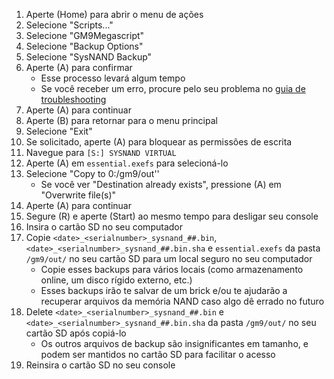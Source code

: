 1. Aperte (Home) para abrir o menu de ações
2. Selecione "Scripts..."
3. Selecione "GM9Megascript"
4. Selecione "Backup Options"
5. Selecione "SysNAND Backup"
6. Aperte (A) para confirmar
   - Esse processo levará algum tempo
   - Se você receber um erro, procure pelo seu problema no [guia de troubleshooting](troubleshooting#finalizing-setup)
7. Aperte (A) para continuar
8. Aperte (B) para retornar para o menu principal
9. Selecione "Exit"
10. Se solicitado, aperte (A) para bloquear as permissões de escrita
11. Navegue para `[S:] SYSNAND VIRTUAL`
12. Aperte (A) em `essential.exefs` para selecioná-lo
13. Selecione "Copy to 0:/gm9/out''
    - Se você ver "Destination already exists", pressione (A) em "Overwrite file(s)"
14. Aperte (A) para continuar
15. Segure (R) e aperte (Start) ao mesmo tempo para desligar seu console
16. Insira o cartão SD no seu computador
17. Copie `<date>_<serialnumber>_sysnand_##.bin`, `<date>_<serialnumber>_sysnand_##.bin.sha` e `essential.exefs` da pasta `/gm9/out/` no seu cartão SD para um local seguro no seu computador
    - Copie esses backups para vários locais (como armazenamento online, um disco rígido externo, etc.)
    - Esses backups irão te salvar de um brick e/ou te ajudarão a recuperar arquivos da memória NAND caso algo dê errado no futuro
18. Delete `<date>_<serialnumber>_sysnand_##.bin` e `<date>_<serialnumber>_sysnand_##.bin.sha` da pasta `/gm9/out/` no seu cartão SD após copiá-lo
    - Os outros arquivos de backup são insignificantes em tamanho, e podem ser mantidos no cartão SD para facilitar o acesso
19. Reinsira o cartão SD no seu console

